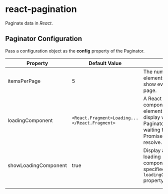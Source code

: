 # react-pagination

Paginate data in *React*.

## Paginator Configuration

Pass a configuration object as the **config** property of the Paginator.

| Property | Default Value |  |
|----------------------|-----------------------------------------------|-------------------------------------------------------------------------------------------------|
| itemsPerPage | 5 | The number of elements to show every page. |
| loadingComponent | `<React.Fragment>Loading...</React.Fragment>` | A React component or element to display when the Paginator is waiting for a Promise to resolve. |
| showLoadingComponent | true | Display a the loading component specified in the `loadingComponent` property. |
|  |  |  |
|  |  |  |